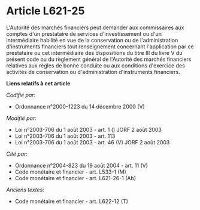 # Article L621-25

L'Autorité des marchés financiers peut demander aux commissaires aux comptes d'un prestataire de services d'investissement ou
d'un intermédiaire habilité en vue de la conservation ou de l'administration d'instruments financiers tout renseignement
concernant l'application par ce prestataire ou cet intermédiaire des dispositions du titre III du livre V du présent code ou
du règlement général de l'Autorité des marchés financiers relatives aux règles de bonne conduite ou aux conditions d'exercice
des activités de conservation ou d'administration d'instruments financiers.

**Liens relatifs à cet article**

_Codifié par_:

  - Ordonnance n°2000-1223 du 14 décembre 2000 (V)

_Modifié par_:

  - Loi n°2003-706 du 1 août 2003 - art. 1 () JORF 2 août 2003
  - Loi n°2003-706 du 1 août 2003 - art. 113
  - Loi n°2003-706 du 1 août 2003 - art. 46 (V) JORF 2 août 2003

_Cité par_:

  - Ordonnance n°2004-823 du 19 août 2004 - art. 11 (V)
  - Code monétaire et financier - art. L533-1 (M)
  - Code monétaire et financier - art. L621-26-1 (Ab)

_Anciens textes_:

  - Code monétaire et financier - art. L622-12 (T)

